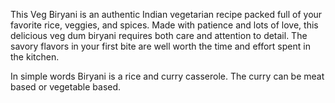 This Veg Biryani is an authentic Indian vegetarian recipe packed full of your favorite rice, veggies, and spices. Made with patience and lots of love, this delicious veg dum biryani requires both care and attention to detail. The savory flavors in your first bite are well worth the time and effort spent in the kitchen.

In simple words Biryani is a rice and curry casserole. The curry can be meat based or vegetable based.